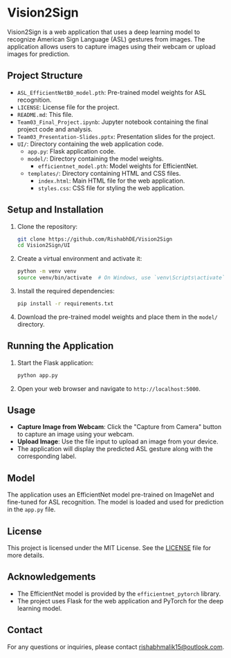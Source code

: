 # Vision2Sign

Vision2Sign is a web application that uses a deep learning model to recognize American Sign Language (ASL) gestures from images. The application allows users to capture images using their webcam or upload images for prediction.

## Project Structure

- `ASL_EfficientNetB0_model.pth`: Pre-trained model weights for ASL recognition.
- `LICENSE`: License file for the project.
- `README.md`: This file.
- `Team03_Final_Project.ipynb`: Jupyter notebook containing the final project code and analysis.
- `Team03_Presentation-Slides.pptx`: Presentation slides for the project.
- `UI/`: Directory containing the web application code.
  - `app.py`: Flask application code.
  - `model/`: Directory containing the model weights.
    - `efficientnet_model.pth`: Model weights for EfficientNet.
  - `templates/`: Directory containing HTML and CSS files.
    - `index.html`: Main HTML file for the web application.
    - `styles.css`: CSS file for styling the web application.

## Setup and Installation

1. Clone the repository:
    ```sh
    git clone https://github.com/RishabhDE/Vision2Sign
    cd Vision2Sign/UI
    ```

2. Create a virtual environment and activate it:
    ```sh
    python -m venv venv
    source venv/bin/activate  # On Windows, use `venv\Scripts\activate`
    ```

3. Install the required dependencies:
    ```sh
    pip install -r requirements.txt
    ```

4. Download the pre-trained model weights and place them in the `model/` directory.

## Running the Application

1. Start the Flask application:
    ```sh
    python app.py
    ```

2. Open your web browser and navigate to `http://localhost:5000`.

## Usage

- **Capture Image from Webcam**: Click the "Capture from Camera" button to capture an image using your webcam.
- **Upload Image**: Use the file input to upload an image from your device.
- The application will display the predicted ASL gesture along with the corresponding label.

## Model

The application uses an EfficientNet model pre-trained on ImageNet and fine-tuned for ASL recognition. The model is loaded and used for prediction in the `app.py` file.

## License

This project is licensed under the MIT License. See the [LICENSE](LICENSE) file for more details.

## Acknowledgements

- The EfficientNet model is provided by the `efficientnet_pytorch` library.
- The project uses Flask for the web application and PyTorch for the deep learning model.

## Contact

For any questions or inquiries, please contact rishabhmalik15@outlook.com.
